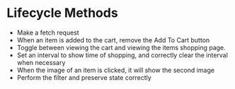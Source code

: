 # Lifecycle Methods

- Make a fetch request
- When an item is added to the cart, remove the Add To Cart button
- Toggle between viewing the cart and viewing the items shopping page.
- Set an interval to show time of shopping, and correctly clear the interval when necessary
- When the image of an item is clicked, it will show the second image
- Perform the filter and preserve state correctly


